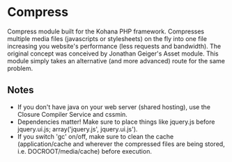 # Compress

Compress module built for the Kohana PHP framework.  Compresses multiple media files (javascripts or stylesheets) on the fly into one file increasing you website's performance (less requests and bandwidth).  The original concept was conceived by Jonathan Geiger's Asset module.  This module simply takes an alternative (and more advanced) route for the same problem.

## Notes

* If you don't have java on your web server (shared hosting), use the Closure Compiler Service and cssmin.
* Dependencies matter!  Make sure to place things like jquery.js before jquery.ui.js; array('jquery.js', jquery.ui.js').
* If you switch 'gc' on/off, make sure to clean the cache (application/cache and wherever the compressed files are being stored, i.e. DOCROOT/media/cache) before execution.